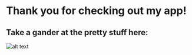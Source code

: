 # Thank you for checking out my app!

## Take a gander at the pretty stuff here:
![alt text](https://github.com/cathyob/gift-list-browser "front end")
